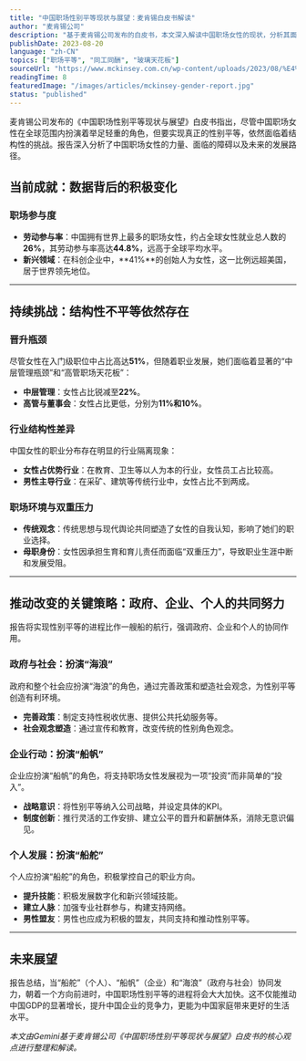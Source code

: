 ```yaml
---
title: "中国职场性别平等现状与展望：麦肯锡白皮书解读" 
author: "麦肯锡公司" 
description: "基于麦肯锡公司发布的白皮书，本文深入解读中国职场女性的现状，分析其面临的挑战，并探讨政府、企业和个人如何协同合作，共同推动职场性别平等进程。" 
publishDate: 2023-08-20 
language: "zh-CN" 
topics: ["职场平等", "同工同酬", "玻璃天花板"] 
sourceUrl: "https://www.mckinsey.com.cn/wp-content/uploads/2023/08/%E4%B8%AD%E5%9B%BD%E8%81%8C%E5%9C%BA%E6%80%A7%E5%88%AB%E5%B9%B3%E7%AD%89%E7%8E%B0%E7%8A%B6%E4%B8%8E%E5%B1%95%E6%9C%9B%E7%99%BD%E7%9A%AE%E4%B9%A6.pdf" 
readingTime: 8 
featuredImage: "/images/articles/mckinsey-gender-report.jpg" 
status: "published"
---
```


麦肯锡公司发布的《中国职场性别平等现状与展望》白皮书指出，尽管中国职场女性在全球范围内扮演着举足轻重的角色，但要实现真正的性别平等，依然面临着结构性的挑战。报告深入分析了中国职场女性的力量、面临的障碍以及未来的发展路径。

## 当前成就：数据背后的积极变化

### 职场参与度

  * **劳动参与率**：中国拥有世界上最多的职场女性，约占全球女性就业总人数的**26%**，其劳动参与率高达**44.8%**，远高于全球平均水平。
  * **新兴领域**：在科创企业中，\*\*41%\*\*的创始人为女性，这一比例远超美国，居于世界领先地位。

-----

## 持续挑战：结构性不平等依然存在

### 晋升瓶颈

尽管女性在入门级职位中占比高达**51%**，但随着职业发展，她们面临着显著的“中层管理瓶颈”和“高管职场天花板”：

  * **中层管理**：女性占比锐减至**22%**。
  * **高管与董事会**：女性占比更低，分别为**11%和10%**。

### 行业结构性差异

中国女性的职业分布存在明显的行业隔离现象：

  * **女性占优势行业**：在教育、卫生等以人为本的行业，女性员工占比较高。
  * **男性主导行业**：在采矿、建筑等传统行业中，女性占比不到两成。

### 职场环境与双重压力

  * **传统观念**：传统思想与现代舆论共同塑造了女性的自我认知，影响了她们的职业选择。
  * **母职身份**：女性因承担生育和育儿责任而面临“双重压力”，导致职业生涯中断和发展受阻。

-----

## 推动改变的关键策略：政府、企业、个人的共同努力

报告将实现性别平等的进程比作一艘船的航行，强调政府、企业和个人的协同作用。

### 政府与社会：扮演“海浪”

政府和整个社会应扮演“海浪”的角色，通过完善政策和塑造社会观念，为性别平等创造有利环境。

  * **完善政策**：制定支持性税收优惠、提供公共托幼服务等。
  * **社会观念塑造**：通过宣传和教育，改变传统的性别角色观念。

### 企业行动：扮演“船帆”

企业应扮演“船帆”的角色，将支持职场女性发展视为一项“投资”而非简单的“投入”。

  * **战略意识**：将性别平等纳入公司战略，并设定具体的KPI。
  * **制度创新**：推行灵活的工作安排、建立公平的晋升和薪酬体系，消除无意识偏见。

### 个人发展：扮演“船舵”

个人应扮演“船舵”的角色，积极掌控自己的职业方向。

  * **提升技能**：积极发展数字化和新兴领域技能。
  * **建立人脉**：加强专业社群参与，构建支持网络。
  * **男性盟友**：男性也应成为积极的盟友，共同支持和推动性别平等。

-----

## 未来展望

报告总结，当“船舵”（个人）、“船帆”（企业）和“海浪”（政府与社会）协同发力，朝着一个方向前进时，中国职场性别平等的进程将会大大加快。这不仅能推动中国GDP的显著增长，提升中国企业的竞争力，更能为中国家庭带来更好的生活水平。

*本文由Gemini基于麦肯锡公司《中国职场性别平等现状与展望》白皮书的核心观点进行整理和解读。*